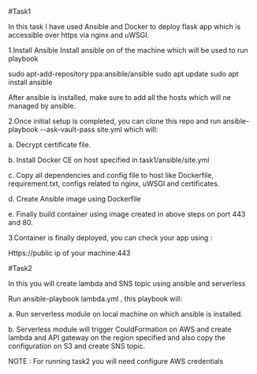 #Task1

In this task I have used Ansible and Docker to deploy flask app which is accessible over https via nginx and uWSGI.

1.Install Ansible 
   Install ansible on of the machine which will be used to run playbook

   sudo apt-add-repository ppa:ansible/ansible
   sudo apt update
   sudo apt install ansible

   After ansible is installed, make sure to add all the hosts which will ne managed by ansible.

2.Once initial setup is completed, you can clone this repo and run ansible-playbook --ask-vault-pass site.yml which will:
  
  a. Decrypt certificate file.
 
  b. Install Docker CE on host specified in task1/ansible/site.yml
  
  c. Copy all dependencies and config file to host like Dockerfile, requirement.txt, configs related to nginx, uWSGI and certificates.
  
  d. Create Ansible image using Dockerfile
  
  e. Finally build container using image created in above steps on port 443 and 80.

3.Container is finally deployed, you can check your app using :
  
  Https://public ip of your machine:443


#Task2

In this you will create lambda and SNS topic using ansible and serverless

Run ansible-playbook lambda.yml , this playbook will:

  a. Run serverless module on local machine on which ansible is installed.
  
  b. Serverless module will trigger CouldFormation on AWS and create lambda and API gateway on the region specified and also copy the configuration on S3 and create SNS topic.
 
NOTE : For running task2 you will need configure AWS credentials
